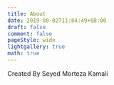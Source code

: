 ```yaml
---
title: About
date: 2019-08-02T11:04:49+08:00
draft: false
comment: false
pageStyle: wide
lightgallery: true
math: true
---
```


Created By Seyed Morteza Kamali
